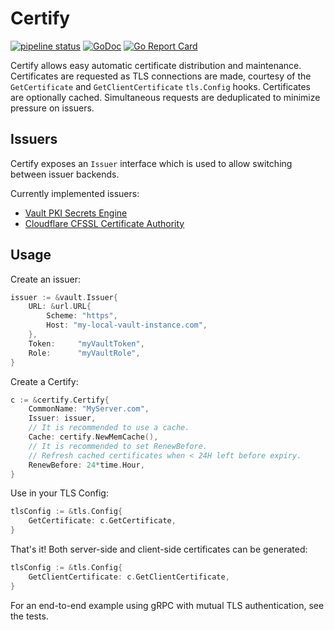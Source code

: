 # Certify

[![pipeline status](https://gitlab.com/jbrandhorst/certify/badges/master/pipeline.svg)](https://gitlab.com/jbrandhorst/certify/commits/master)
[![GoDoc](https://godoc.org/github.com/johanbrandhorst/certify?status.svg)](https://godoc.org/github.com/johanbrandhorst/certify)
[![Go Report Card](https://goreportcard.com/badge/github.com/johanbrandhorst/certify)](https://goreportcard.com/report/github.com/johanbrandhorst/certify)

Certify allows easy automatic certificate distribution and maintenance.
Certificates are requested as TLS connections
are made, courtesy of the `GetCertificate` and `GetClientCertificate`
`tls.Config` hooks. Certificates are optionally cached. Simultaneous requests
are deduplicated to minimize pressure on issuers.

## Issuers

Certify exposes an `Issuer` interface which is used to allow switching
between issuer backends.

Currently implemented issuers:

- [Vault PKI Secrets Engine](https://vaultproject.io)
- [Cloudflare CFSSL Certificate Authority](https://cfssl.org/)

## Usage

Create an issuer:

```go
issuer := &vault.Issuer{
    URL: &url.URL{
        Scheme: "https",
        Host: "my-local-vault-instance.com",
    },
    Token:     "myVaultToken",
    Role:      "myVaultRole",
}
```

Create a Certify:

```go
c := &certify.Certify{
    CommonName: "MyServer.com",
    Issuer: issuer,
    // It is recommended to use a cache.
    Cache: certify.NewMemCache(),
    // It is recommended to set RenewBefore.
    // Refresh cached certificates when < 24H left before expiry.
    RenewBefore: 24*time.Hour,
}
```

Use in your TLS Config:

```go
tlsConfig := &tls.Config{
    GetCertificate: c.GetCertificate,
}
```

That's it! Both server-side and client-side certificates
can be generated:

```go
tlsConfig := &tls.Config{
    GetClientCertificate: c.GetClientCertificate,
}
```

For an end-to-end example using gRPC with mutual TLS authentication,
see the tests.
